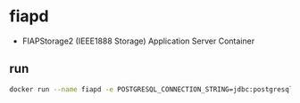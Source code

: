 # fiapd

 - FIAPStorage2 (IEEE1888 Storage) Application Server Container

## run
```bash
docker run --name fiapd -e POSTGRESQL_CONNECTION_STRING=jdbc:postgresql://fiapd-db/fiapstorage2 -p 8080:8080 -p 8443:8443 --network=xxxxx -d fiapd
```

